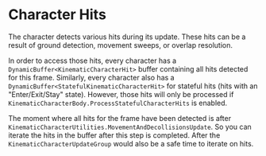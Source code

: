 

# Character Hits

The character detects various hits during its update. These hits can be a result of ground detection, movement sweeps, or overlap resolution.

In order to access those hits, every character has a `DynamicBuffer<KinematicCharacterHit>` buffer containing all hits detected for this frame. Similarly, every character also has a `DynamicBuffer<StatefulKinematicCharacterHit>` for stateful hits (hits with an "Enter/Exit/Stay" state). However, those hits will only be processed if `KinematicCharacterBody.ProcessStatefulCharacterHits` is enabled.

The moment where all hits for the frame have been detected is after `KinematicCharacterUtilities.MovementAndDecollisionsUpdate`. So you can iterate the hits in the buffer after this step is completed. After the `KinematicCharacterUpdateGroup` would also be a safe time to iterate on hits.